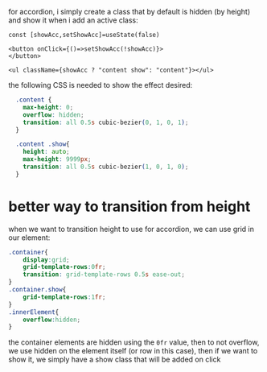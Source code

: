 for accordion, i simply create a class that by default is hidden (by height) and show it when i add an active class:

```JSX
const [showAcc,setShowAcc]=useState(false)

<button onClick={()=>setShowAcc(!showAcc)}>
</button>

<ul className={showAcc ? "content show": "content"}></ul>
```

the following CSS is needed to show the effect desired:

```CSS
  .content {
    max-height: 0;
    overflow: hidden;
    transition: all 0.5s cubic-bezier(0, 1, 0, 1);
  }

  .content .show{
    height: auto;
    max-height: 9999px;
    transition: all 0.5s cubic-bezier(1, 0, 1, 0);
  }
```

# better way to transition from height

when we want to transition height to use for accordion, we can use grid in our element:

```css
.container{
	display:grid;
	grid-template-rows:0fr;
	transition: grid-template-rows 0.5s ease-out;
}
.container.show{
	grid-template-rows:1fr;
}
.innerElement{
	overflow:hidden;
}
```
the container elements are hidden using the `0fr` value, then to not overflow, we use hidden on the element itself (or row in this case), then if we want to show it, we simply have a show class that will be added on click

